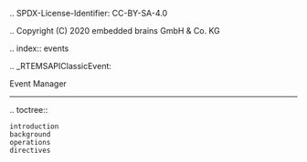.. SPDX-License-Identifier: CC-BY-SA-4.0

.. Copyright (C) 2020 embedded brains GmbH & Co. KG

.. index:: events

.. _RTEMSAPIClassicEvent:

Event Manager
*************

.. toctree::

    introduction
    background
    operations
    directives
